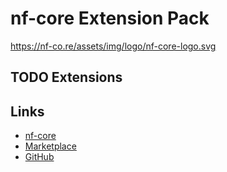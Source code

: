 # nf-core Extension Pack

https://nf-co.re/assets/img/logo/nf-core-logo.svg

## TODO Extensions

## Links

- [nf-core](https://nf-co.re)
- [Marketplace](https://marketplace.visualstudio.com/items?itemName=nf-core.nf-core-extensionpack)
- [GitHub](https://github.com/nf-core/nf-core-extensionpack)

